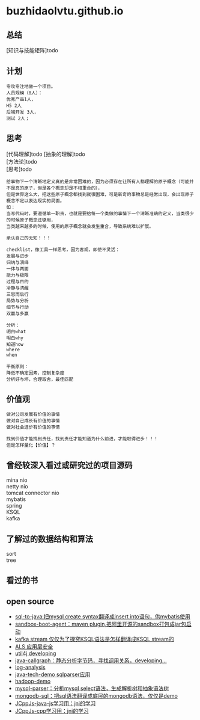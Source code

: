 # buzhidaolvtu.github.io

## 总结
[知识与技能矩阵]todo

## 计划
```text
专攻专注地做一个项目。
人员规模（8人）：
优秀产品1人，
H5 2人
后端开发 3人，
测试 2人；
```

## 思考
[代码理解]todo 
[抽象的理解]todo  
[方法论]todo  
[思考]todo  
```text
给事物下一个清晰地定义真的是非常困难的，因为必须存在让所有人都理解的原子概念（可能并不是真的原子，但是各个概念却是不相重合的），
但是世界这么大，把这些原子概念都找到就很困难，可是新奇的事物总是经常出现，会出现原子概念不足以表达现实的局面。
如：
当写代码时，要遵循单一职责，也就是要给每一个类做的事情下一个清晰准确的定义，当类很少的时候原子概念还够用，
当类越来越多的时候，使用的原子概念就会发生重合，导致系统难以扩展。

承认自己的无知！！！

checklist，像工具一样思考，因为客观，即使不灵活：
发展与进步  
归纳与演绎  
一体与两面      
能力与极限  
过程与目的   
冷静与清醒   
三思而后行  
局势与分析  
细节与行动    
双赢与多赢

分析：  
明白what
明白why
知道how
where
when

平衡原则：
降低不确定因素，控制复杂度
分析好与坏，合理取舍，最佳匹配
```

## 价值观
```text
做对公司发展有价值的事情
做对自己成长有价值的事情
做对社会进步有价值的事情

找到价值才能找到责任，找到责任才能知道为什么前进，才能取得进步！！！
但是怎样量化【价值】？
```

## 曾经较深入看过或研究过的项目源码
mina nio  
netty nio  
tomcat connector nio  
mybatis  
spring  
KSQL  
kafka  

## 了解过的数据结构和算法
sort  
tree

## 看过的书

## open source
- [sql-to-java:把mysql create syntax翻译成insert into语句，供mybatis使用](https://github.com/buzhidaolvtu/sql-to-java)
- [sandbox-boot-agent：maven plugin,把阿里开源的sandbox打包成jar包启动](https://github.com/buzhidaolvtu/sandbox-boot-agent)
- [kafka stream 仅仅为了探究KSQL语法是怎样翻译成KSQL stream的](https://github.com/buzhidaolvtu/kstream-learn)
- [ALS 应用层安全](https://github.com/buzhidaolvtu/ALS.git)
- [util4j developing](https://github.com/buzhidaolvtu/util4j.git)
- [java-callgraph：静态分析字节码，寻找调用关系，developing...](https://github.com/buzhidaolvtu/java-callgraph.git)
- [log-analysis](https://github.com/buzhidaolvtu/log-analysis.git)
- [java-tech-demo sqlparser应用](https://github.com/buzhidaolvtu/java-tech-demo.git)
- [hadoop-demo](https://github.com/buzhidaolvtu/hadoop-demo.git)
- [mysql-parser：分析mysql select语法，生成解析树和抽象语法树](https://github.com/buzhidaolvtu/mysql-parser.git)
- [mongodb-sql：把sql语法翻译成底层的mongodb语法，仅仅是demo](https://github.com/buzhidaolvtu/mongodb-sql.git)
- [JCppJs-java-js学习用：jni的学习](https://github.com/buzhidaolvtu/JCppJs-java-js.git)
- [JCppJs-cpp学习用：jni的学习](https://github.com/buzhidaolvtu/JCppJs-cpp.git)